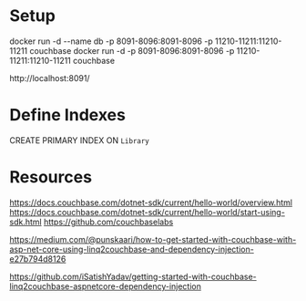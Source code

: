 ﻿# Setup

docker run -d --name db -p 8091-8096:8091-8096 -p 11210-11211:11210-11211 couchbase
docker run -d -p 8091-8096:8091-8096 -p 11210-11211:11210-11211 couchbase

http://localhost:8091/

# Define Indexes

CREATE PRIMARY INDEX ON `Library`

# Resources

https://docs.couchbase.com/dotnet-sdk/current/hello-world/overview.html
https://docs.couchbase.com/dotnet-sdk/current/hello-world/start-using-sdk.html
https://github.com/couchbaselabs

https://medium.com/@punskaari/how-to-get-started-with-couchbase-with-asp-net-core-using-linq2couchbase-and-dependency-injection-e27b794d8126

https://github.com/iSatishYadav/getting-started-with-couchbase-linq2couchbase-aspnetcore-dependency-injection

